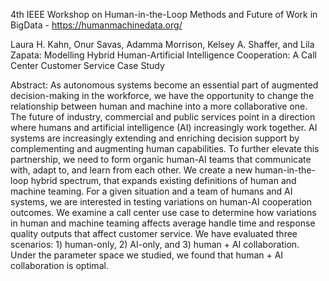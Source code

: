 4th IEEE Workshop on Human-in-the-Loop Methods and Future of Work in BigData - https://humanmachinedata.org/

Laura H. Kahn, Onur Savas, Adamma Morrison, Kelsey A. Shaffer, and Lila Zapata: Modelling Hybrid Human-Artificial Intelligence Cooperation: A Call Center Customer Service Case Study

Abstract: As autonomous systems become an essential part of augmented decision-making in the workforce, we have the opportunity to change the relationship between human and machine into a more collaborative one. The future of industry, commercial and public services point in a direction where humans and artificial intelligence (AI) increasingly work together. AI systems are increasingly extending and enriching decision support by complementing and augmenting human capabilities. To further elevate this partnership, we need to form organic human-AI teams that communicate with, adapt to, and learn from each other. We create a new human-in-the-loop hybrid spectrum, that expands existing definitions of human and machine teaming. For a given situation and a team of humans and AI systems, we are interested in testing variations on human-AI cooperation outcomes. We examine a call center use case to determine how variations in human and machine teaming affects average handle time and response quality outputs that affect customer service. We have evaluated three scenarios: 1) human-only, 2) AI-only, and 3) human + AI collaboration. Under the parameter space we studied, we found that human + AI collaboration is optimal.
